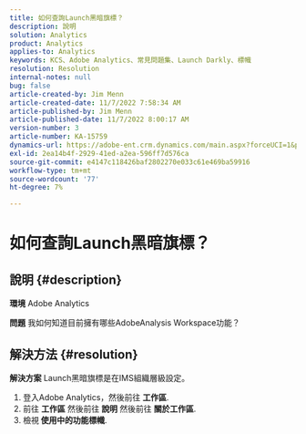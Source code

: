 ```yaml
---
title: 如何查詢Launch黑暗旗標？
description: 說明
solution: Analytics
product: Analytics
applies-to: Analytics
keywords: KCS、Adobe Analytics、常見問題集、Launch Darkly、標幟
resolution: Resolution
internal-notes: null
bug: false
article-created-by: Jim Menn
article-created-date: 11/7/2022 7:58:34 AM
article-published-by: Jim Menn
article-published-date: 11/7/2022 8:00:17 AM
version-number: 3
article-number: KA-15759
dynamics-url: https://adobe-ent.crm.dynamics.com/main.aspx?forceUCI=1&pagetype=entityrecord&etn=knowledgearticle&id=0b8172f4-715e-ed11-9561-6045bd0065f9
exl-id: 2ea14b4f-2929-41ed-a2ea-596ff7d576ca
source-git-commit: e4147c118426baf2802270e033c61e469ba59916
workflow-type: tm+mt
source-wordcount: '77'
ht-degree: 7%

---
```


# 如何查詢Launch黑暗旗標？

## 說明 {#description}


<b>環境</b>
Adobe Analytics

<b>問題</b>
我如何知道目前擁有哪些AdobeAnalysis Workspace功能？


## 解決方法 {#resolution}


<b>解決方案</b>
Launch黑暗旗標是在IMS組織層級設定。

1. 登入Adobe Analytics，然後前往 <b>工作區</b>.
2. 前往 <b>工作區</b> 然後前往 <b>說明</b> 然後前往 <b>關於工作區</b>.
3. 檢視<b> 使用中的功能標幟</b>.

